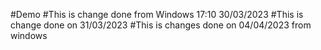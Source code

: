 #Demo
#This is change done from Windows 17:10 30/03/2023
#This is change done on 31/03/2023
#This is changes done on 04/04/2023 from windows
